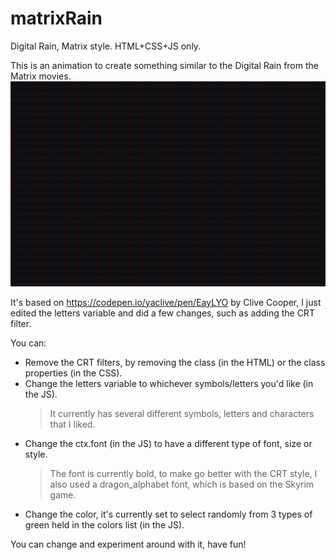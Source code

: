 # matrixRain
Digital Rain, Matrix style. HTML+CSS+JS only.

This is an animation to create something similar to the Digital Rain from the Matrix movies.
![matrix](digitalRain.gif)

It's based on https://codepen.io/yaclive/pen/EayLYO by Clive Cooper, I just edited the letters variable and did a few changes, such as adding the CRT filter. 

You can:
- Remove the CRT filters, by removing the class (in the HTML) or the class properties (in the CSS).
- Change the letters variable to whichever symbols/letters you'd like (in the JS).
  >It currently has several different symbols, letters and characters that I liked.
- Change the ctx.font (in the JS) to have a different type of font, size or style.
  >The font is currently bold, to make go better with the CRT style, I also used a dragon_alphabet font, which is based on the Skyrim game. 
- Change the color, it's currently set to select randomly from 3 types of green held in the colors list (in the JS).

You can change and experiment around with it, have fun!
